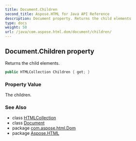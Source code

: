 ```yaml
---
title: Document.Children
second_title: Aspose.HTML for Java API Reference
description: Document property. Returns the child elements
type: docs
weight: 50
url: /java/com.aspose.html.dom/document/children/
---
```

## Document.Children property

Returns the child elements.

```java
public HTMLCollection Children { get; }
```

### Property Value

The children.

### See Also

* class [HTMLCollection](../../../com.aspose.html.collections/htmlcollection/)
* class [Document](../)
* package [com.aspose.html.Dom](../../document/)
* package [Aspose.HTML](../../../)
